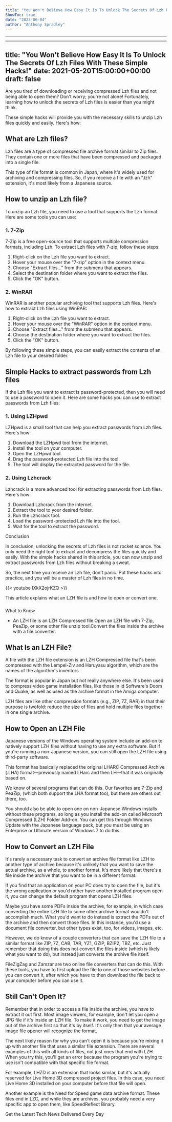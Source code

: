 ```yaml
---
title: "You Won't Believe How Easy It Is To Unlock The Secrets Of Lzh Files With These Simple Hacks!"
ShowToc: true 
date: "2023-06-04"
author: "Anthony Spradley"
---
```

*****
---
title: "You Won't Believe How Easy It Is To Unlock The Secrets Of Lzh Files With These Simple Hacks!"
date: 2021-05-20T15:00:00+00:00
draft: false
---

Are you tired of downloading or receiving compressed Lzh files and not being able to open them? Don't worry; you're not alone! Fortunately, learning how to unlock the secrets of Lzh files is easier than you might think.

These simple hacks will provide you with the necessary skills to unzip Lzh files quickly and easily. Here's how:

## What are Lzh files?

Lzh files are a type of compressed file archive format similar to Zip files. They contain one or more files that have been compressed and packaged into a single file.

This type of file format is common in Japan, where it's widely used for archiving and compressing files. So, if you receive a file with an ".lzh" extension, it's most likely from a Japanese source.

## How to unzip an Lzh file?

To unzip an Lzh file, you need to use a tool that supports the Lzh format. Here are some tools you can use:

### 1. 7-Zip

7-Zip is a free open-source tool that supports multiple compression formats, including Lzh. To extract Lzh files with 7-zip, follow these steps:

1. Right-click on the Lzh file you want to extract.
2. Hover your mouse over the "7-zip" option in the context menu.
3. Choose "Extract files..." from the submenu that appears.
4. Select the destination folder where you want to extract the files.
5. Click the "OK" button.

### 2. WinRAR

WinRAR is another popular archiving tool that supports Lzh files. Here's how to extract Lzh files using WinRAR:

1. Right-click on the Lzh file you want to extract.
2. Hover your mouse over the "WinRAR" option in the context menu.
3. Choose "Extract files..." from the submenu that appears.
4. Choose the destination folder where you want to extract the files.
5. Click the "OK" button.

By following these simple steps, you can easily extract the contents of an Lzh file to your desired folder.

## Simple Hacks to extract passwords from Lzh files

If the Lzh file you want to extract is password-protected, then you will need to use a password to open it. Here are some hacks you can use to extract passwords from Lzh files:

### 1. Using LZHpwd

LZHpwd is a small tool that can help you extract passwords from Lzh files. Here's how:

1. Download the LZHpwd tool from the internet.
2. Install the tool on your computer.
3. Open the LZHpwd tool.
4. Drag the password-protected Lzh file into the tool.
5. The tool will display the extracted password for the file.

### 2. Using Lzhcrack

Lzhcrack is a more advanced tool for extracting passwords from Lzh files. Here's how:

1. Download Lzhcrack from the internet.
2. Extract the tool to your desired folder.
3. Run the Lzhcrack tool.
4. Load the password-protected Lzh file into the tool.
5. Wait for the tool to extract the password.

Conclusion

In conclusion, unlocking the secrets of Lzh files is not rocket science. You only need the right tool to extract and decompress the files quickly and easily. With the simple hacks shared in this article, you can now unzip and extract passwords from Lzh files without breaking a sweat.

So, the next time you receive an Lzh file, don't panic. Put these hacks into practice, and you will be a master of Lzh files in no time.

{{< youtube IXkX2ojrKZQ >}} 




This article explains what an LZH file is and how to open or convert one.

 
### 
What to Know
 
- An LZH file is an LZH Compressed file.Open an LZH file with 7-Zip, PeaZip, or some other file unzip tool.Convert the files inside the archive with a file converter.

 
##   What Is an LZH File?  
 

A file with the LZH file extension is an LZH Compressed file that's been compressed with the Lempel-Ziv and Haruyasu algorithm, which are the names of the algorithm's inventors.

 

The format is popular in Japan but not really anywhere else. It's been used to compress video game installation files, like those in id Software's Doom and Quake, as well as used as the archive format in the Amiga computer.

 

LZH files are like other compression formats (e.g., ZIP, 7Z, RAR) in that their purpose is twofold: reduce the size of files and hold multiple files together in one single archive.

 
##   How to Open an LZH File  
 

Japanese versions of the Windows operating system include an add-on to natively support LZH files without having to use any extra software. But if you're running a non-Japanese version, you can still open the LZH file using third-party software.

 
This format has basically replaced the original LHARC Compressed Archive (.LHA) format—previously named LHarc and then LH—that it was originally based on.
 

We know of several programs that can do this. Our favorites are 7-Zip and PeaZip, (which both support the LHA format too), but there are others out there, too.

 

You should also be able to open one on non-Japanese Windows installs without these programs, so long as you install the add-on called Microsoft Compressed (LZH) Folder Add-on. You can get this through Windows Update with the Japanese language pack, but you must be using an Enterprise or Ultimate version of Windows 7 to do this.

 
##   How to Convert an LZH File  
 

It's rarely a necessary task to convert an archive file format like LZH to another type of archive because it's unlikely that you want to save the actual archive, as a whole, to another format. It's more likely that there's a file inside the archive that you want to be in a different format.

 
If you find that an application on your PC does try to open the file, but it's the wrong application or you'd rather have another installed program open it, you can change the default program that opens LZH files.
 

Maybe you have some PDFs inside the archive, for example, in which case converting the entire LZH file to some other archive format wouldn't accomplish much. What you'd want to do instead is extract the PDFs out of the archive and then convert those files. In this instance, you'd use a document file converter, but other types exist, too, for videos, images, etc.

 

However, we do know of a couple converters that can save the LZH file to a similar format like ZIP, 7Z, CAB, TAR, YZ1, GZIP, BZIP2, TBZ, etc. Just remember that doing this does not convert the files inside (which is likely what you want to do), but instead just converts the archive file itself.

 

FileZigZag and Zamzar are two online file converters that can do this. With these tools, you have to first upload the file to one of those websites before you can convert it, after which you have to then download the file back to your computer before you can use it.

 
##   Still Can't Open It?  
 

Remember that in order to access a file inside the archive, you have to extract it out first. Most image viewers, for example, don't let you open a JPG file if it's inside an LZH file. To make it work, you need to get the image out of the archive first so that it's by itself. It's only then that your average image file opener will recognize the format.

 

The next likely reason for why you can't open it is because you're mixing it up with another file that uses a similar file extension. There are several examples of this with all kinds of files, not just ones that end with LZH. When you try this, you'll get an error because the program you're trying to use isn't compatible with that specific file format.

 

For example, LHZD is an extension that looks similar, but it's actually reserved for Live Home 3D compressed project files. In this case, you need Live Home 3D installed on your computer before that file will open.

 

Another example is the Need for Speed game data archive format. These files end in LZC, and while they are archives, you probably need a very specific app to open them, like SpeedReflect Binary.

 

Get the Latest Tech News Delivered Every Day




